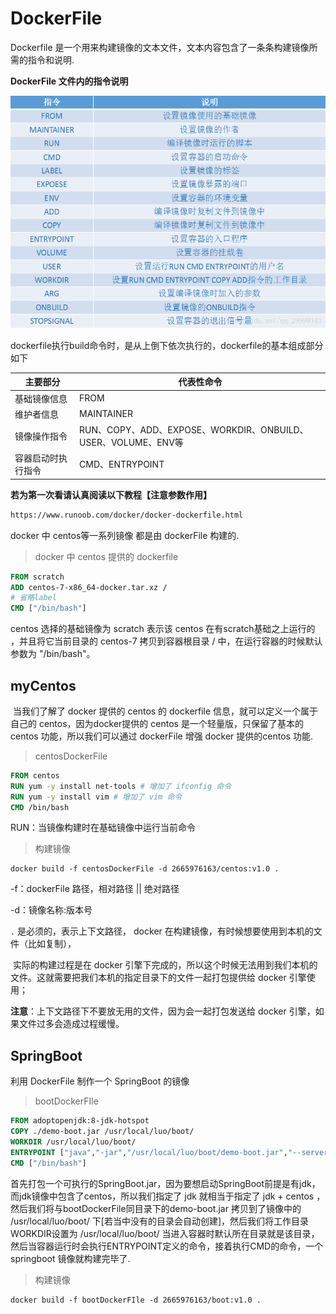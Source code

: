 # DockerFile

   Dockerfile 是一个用来构建镜像的文本文件，文本内容包含了一条条构建镜像所需的指令和说明.

**DockerFile 文件内的指令说明**

![20171023143753139](images\20171023143753139.png)

dockerfile执行build命令时，是从上倒下依次执行的，dockerfile的基本组成部分如下

| 主要部分           | 代表性命令                                                   |
| ------------------ | ------------------------------------------------------------ |
| 基础镜像信息       | FROM                                                         |
| 维护者信息         | MAINTAINER                                                   |
| 镜像操作指令       | RUN、COPY、ADD、EXPOSE、WORKDIR、ONBUILD、USER、VOLUME、ENV等 |
| 容器启动时执行指令 | CMD、ENTRYPOINT                                              |

**若为第一次看请认真阅读以下教程【注意参数作用】**

```tex
https://www.runoob.com/docker/docker-dockerfile.html
```

docker 中 centos等一系列镜像 都是由 dockerFile 构建的.

> docker 中 centos 提供的 dockerfile

```dockerfile
FROM scratch
ADD centos-7-x86_64-docker.tar.xz /
# 省略label
CMD ["/bin/bash"]
```

centos 选择的基础镜像为 scratch 表示该 centos 在有scratch基础之上运行的 ，并且将它当前目录的 centos-7 拷贝到容器根目录 / 中，在运行容器的时候默认参数为 "/bin/bash"。

## myCentos

​	当我们了解了 docker 提供的 centos 的 dockerfile 信息，就可以定义一个属于自己的 centos，因为docker提供的 centos 是一个轻量版，只保留了基本的 centos 功能，所以我们可以通过 dockerFile 增强 docker 提供的centos 功能.

> centosDockerFile

```dockerfile
FROM centos
RUN yum -y install net-tools # 增加了 ifconfig 命令
RUN yum -y install vim # 增加了 vim 命令
CMD /bin/bash
```

RUN：当镜像构建时在基础镜像中运行当前命令

> 构建镜像

```shell
docker build -f centosDockerFile -d 2665976163/centos:v1.0 .
```

-f：dockerFile 路径，相对路径 || 绝对路径

-d：镜像名称:版本号

 `.` 是必须的，表示上下文路径， docker 在构建镜像，有时候想要使用到本机的文件（比如复制）， 

​	实际的构建过程是在 docker 引擎下完成的，所以这个时候无法用到我们本机的文件。这就需要把我们本机的指定目录下的文件一起打包提供给 docker 引擎使用；

 **注意**：上下文路径下不要放无用的文件，因为会一起打包发送给 docker 引擎，如果文件过多会造成过程缓慢。 

## SpringBoot

利用 DockerFile 制作一个 SpringBoot 的镜像

> bootDockerFIle

```dockerfile
FROM adoptopenjdk:8-jdk-hotspot
COPY ./demo-boot.jar /usr/local/luo/boot/
WORKDIR /usr/local/luo/boot/
ENTRYPOINT ["java","-jar","/usr/local/luo/boot/demo-boot.jar","--server.port=9000"]
CMD ["/bin/bash"]
```

​		首先打包一个可执行的SpringBoot.jar，因为要想启动SpringBoot前提是有jdk，而jdk镜像中包含了centos，所以我们指定了 jdk 就相当于指定了 jdk + centos ，然后我们将与bootDockerFile同目录下的demo-boot.jar 拷贝到了镜像中的 /usr/local/luo/boot/ 下[若当中没有的目录会自动创建]，然后我们将工作目录WORKDIR设置为 /usr/local/luo/boot/ 当进入容器时默认所在目录就是该目录，然后当容器运行时会执行ENTRYPOINT定义的命令，接着执行CMD的命令，一个 springboot 镜像就构建完毕了.

> 构建镜像

```shell
docker build -f bootDockerFIle -d 2665976163/boot:v1.0 .
```

